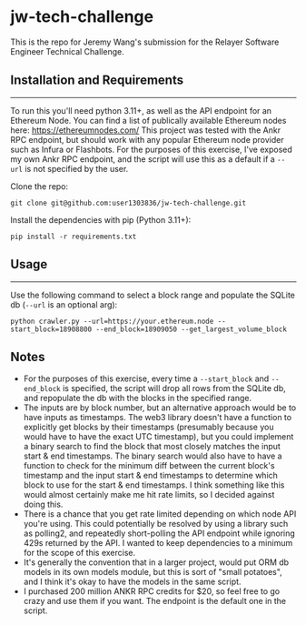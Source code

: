 # jw-tech-challenge

This is the repo for Jeremy Wang's submission for the Relayer Software Engineer Technical Challenge.

## Installation and Requirements

---

To run this you'll need python 3.11+, as well as the API endpoint for an Ethereum Node. You can find a list of publically available Ethereum nodes here: https://ethereumnodes.com/ This project was tested with the Ankr RPC endpoint, but should work with any popular Ethereum node provider such as Infura or Flashbots. For the purposes of this exercise, I've exposed my own Ankr RPC endpoint, and the script will use this as a default if a `--url` is not specified by the user.

Clone the repo:

```
git clone git@github.com:user1303836/jw-tech-challenge.git
```

Install the dependencies with pip (Python 3.11+):

```
pip install -r requirements.txt
```

## Usage

---

Use the following command to select a block range and populate the SQLite db (`--url` is an optional arg):

```
python crawler.py --url=https://your.ethereum.node --start_block=18908800 --end_block=18909050 --get_largest_volume_block
```

## Notes

- For the purposes of this exercise, every time a `--start_block` and `--end_block` is specified, the script will drop all rows from the SQLite db, and repopulate the db with the blocks in the specified range.
- The inputs are by block number, but an alternative approach would be to have inputs as timestamps. The web3 library doesn't have a function to explicitly get blocks by their timestamps (presumably because you would have to have the exact UTC timestamp), but you could implement a binary search to find the block that most closely matches the input start & end timestamps. The binary search would also have to have a function to check for the minimum diff between the current block's timestamp and the input start & end timestamps to determine which block to use for the start & end timestamps. I think something like this would almost certainly make me hit rate limits, so I decided against doing this.
- There is a chance that you get rate limited depending on which node API you're using. This could potentially be resolved by using a library such as polling2, and repeatedly short-polling the API endpoint while ignoring 429s returned by the API. I wanted to keep dependencies to a minimum for the scope of this exercise.
- It's generally the convention that in a larger project, would put ORM db models in its own models module, but this is sort of "small potatoes", and I think it's okay to have the models in the same script.
- I purchased 200 million ANKR RPC credits for $20, so feel free to go crazy and use them if you want. The endpoint is the default one in the script.
